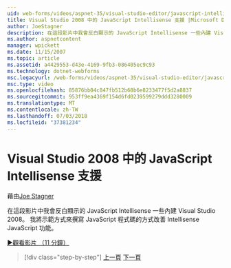```yaml
---
uid: web-forms/videos/aspnet-35/visual-studio-editor/javascript-intellisense-support-in-visual-studio-2008
title: Visual Studio 2008 中的 JavaScript Intellisense 支援 |Microsoft Docs
author: JoeStagner
description: 在這段影片中我會反白顯示的 JavaScript Intellisense 一些內建 Visual Studio 2008。 我將示範方式來改善 Intellisense JavaScript featu...
ms.author: aspnetcontent
manager: wpickett
ms.date: 11/15/2007
ms.topic: article
ms.assetid: a4429553-d43e-4169-9fb3-086405ec9c93
ms.technology: dotnet-webforms
msc.legacyurl: /web-forms/videos/aspnet-35/visual-studio-editor/javascript-intellisense-support-in-visual-studio-2008
msc.type: video
ms.openlocfilehash: 85876bb04c847fb512b68b6e8233477f5d2a8837
ms.sourcegitcommit: 953ff9ea4369f154d6fd0239599279ddd3280009
ms.translationtype: MT
ms.contentlocale: zh-TW
ms.lasthandoff: 07/03/2018
ms.locfileid: "37381234"
---
```

<a name="javascript-intellisense-support-in-visual-studio-2008"></a>Visual Studio 2008 中的 JavaScript Intellisense 支援
====================
藉由[Joe Stagner](https://github.com/JoeStagner)

在這段影片中我會反白顯示的 JavaScript Intellisense 一些內建 Visual Studio 2008。 我將示範方式來撰寫 JavaScript 程式碼的方式改善 Intellisense JavaScript 功能。

[&#9654;觀看影片 （11 分鐘）](https://channel9.msdn.com/Blogs/ASP-NET-Site-Videos/javascript-intellisense-support-in-visual-studio-2008)

> [!div class="step-by-step"]
> [上一頁](new-designer-support-in-visual-studio-2008.md)
> [下一頁](javascript-debugging-in-visual-studio-2008.md)
